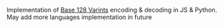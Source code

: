 Implementation of [Base 128 Varints](https://protobuf.dev/programming-guides/encoding/#varints) encoding & decoding in JS & Python. May add more languages implementation in future